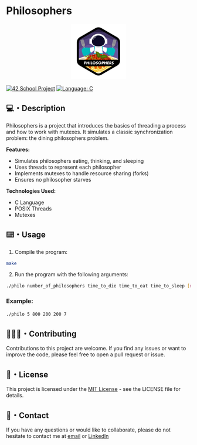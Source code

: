 # Philosophers

<p align="center">
    <img src="https://github.com/mcombeau/mcombeau/blob/main/42_badges/philosophersn.png" alt="Philosophers 42 project badge">
</p>

[![42 School Project](https://img.shields.io/badge/42%20Project-Philosophers-blue)](https://github.com/your-username/philosophers)
[![Language: C](https://img.shields.io/badge/language-C-green.svg)](<https://en.wikipedia.org/wiki/C_(programming_language)>)

## 💻・Description

Philosophers is a project that introduces the basics of threading a process and how to work with mutexes. It simulates a classic synchronization problem: the dining philosophers problem.

**Features:**
- Simulates philosophers eating, thinking, and sleeping
- Uses threads to represent each philosopher
- Implements mutexes to handle resource sharing (forks)
- Ensures no philosopher starves

**Technologies Used:**
- C Language
- POSIX Threads
- Mutexes

## ⌨️・Usage

1. Compile the program:

```bash
make
```

2. Run the program with the following arguments:

```bash
./philo number_of_philosophers time_to_die time_to_eat time_to_sleep [number_of_times_each_philosopher_must_eat]
```

### Example:
```bash
./philo 5 800 200 200 7
```

## 🧑‍🤝‍🧑・Contributing

Contributions to this project are welcome. If you find any issues or want to improve the code, please feel free to open a pull request or issue.

## 📑・License

This project is licensed under the [MIT License](https://github.com/UgolinOlle/philosophers/blob/master/LICENSE) - see the LICENSE file for details.

## 📩・Contact

If you have any questions or would like to collaborate, please do not hesitate to contact me at [email](mailto:hello@ugolin-olle.com) or [LinkedIn](https://linkedin.com/in/ugolin-olle)
